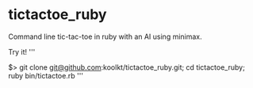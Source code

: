 # tictactoe_ruby
Command line tic-tac-toe in ruby with an AI using minimax.

Try it!
'''

$> git clone git@github.com:koolkt/tictactoe_ruby.git; cd tictactoe_ruby; ruby bin/tictactoe.rb
'''
